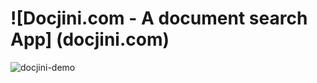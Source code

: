 # ![Docjini.com - A document search App] (docjini.com)
![docjini-demo](https://raw.githubusercontent.com/sudharsan004/docjini/master/.github/3fe5d8cb-cd5e-46c1-b46f-95f832e7.gif)


